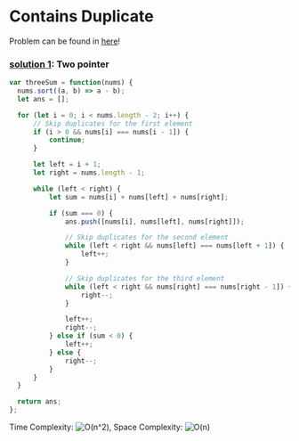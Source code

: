 # Contains Duplicate

Problem can be found in [here](https://leetcode.com/problems/3sum/)!

### [solution 1](/Array/15-3Sum/solution.js): Two pointer

```javascript
var threeSum = function(nums) {
  nums.sort((a, b) => a - b);
  let ans = [];

  for (let i = 0; i < nums.length - 2; i++) {
      // Skip duplicates for the first element
      if (i > 0 && nums[i] === nums[i - 1]) {
          continue;
      }

      let left = i + 1;
      let right = nums.length - 1;

      while (left < right) {
          let sum = nums[i] + nums[left] + nums[right];

          if (sum === 0) {
              ans.push([nums[i], nums[left], nums[right]]);

              // Skip duplicates for the second element
              while (left < right && nums[left] === nums[left + 1]) {
                  left++;
              }

              // Skip duplicates for the third element
              while (left < right && nums[right] === nums[right - 1]) {
                  right--;
              }

              left++;
              right--;
          } else if (sum < 0) {
              left++;
          } else {
              right--;
          }
      }
  }

  return ans;
};
```

Time Complexity: ![O(n^2)](<https://latex.codecogs.com/svg.image?\inline&space;O(n^2)>), Space Complexity: ![O(n)](<https://latex.codecogs.com/svg.image?\inline&space;O(n)>)